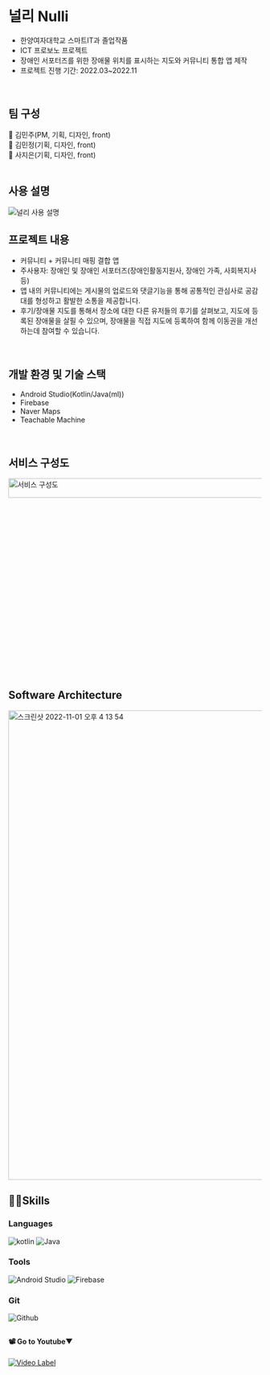 # 널리 Nulli
- 한양여자대학교 스마트IT과 졸업작품
- ICT 프로보노 프로젝트
- 장애인 서포터즈를 위한 장애물 위치를 표시하는 지도와 커뮤니티 통합 앱 제작
- 프로젝트 진행 기간: 2022.03~2022.11
<br>

## 팀 구성

👻 김민주(PM, 기획, 디자인, front) </br>
👻 김민정(기획, 디자인, front) </br>
👻 사지은(기획, 디자인, front) </br>
<br>

## 사용 설명
![널리 사용 설명](https://user-images.githubusercontent.com/93236668/197759972-7c0eaab4-5438-486c-8cf7-9323fbfb0434.png)

## 프로젝트 내용
   - 커뮤니티 + 커뮤니티 매핑 결합 앱
   - 주사용자: 장애인 및 장애인 서포터즈(장애인활동지원사, 장애인 가족, 사회복지사 등)
   - 앱 내의 커뮤니티에는 게시물의 업로드와 댓글기능을 통해 공통적인 관심사로 공감대를 형성하고 활발한 소통을 제공합니다.
   - 후기/장애물 지도를 통해서 장소에 대한 다른 유저들의 후기를 살펴보고, 지도에 등록된 장애물을 살필 수 있으며, 장애물을 직접 지도에 등록하여 함께 이동권을 개선하는데 참여할 수 있습니다.
<br>

## 개발 환경 및 기술 스택
   - Android Studio(Kotlin/Java(ml))
   - Firebase
   - Naver Maps
   - Teachable Machine
</br>
   
## 서비스 구성도
<img width="749" alt="서비스 구성도" src="https://user-images.githubusercontent.com/93236668/196195578-08b5949c-99f0-4269-90ae-7216a98c0a57.png" width="10%" height="10%"/>
   
## Software Architecture
<img width="934" alt="스크린샷 2022-11-01 오후 4 13 54" src="https://user-images.githubusercontent.com/93236668/199179911-2be741ba-bf77-4af0-bc30-520dfa58f7c4.png">

   
## 💪🏻Skills
### Languages
![kotlin](https://img.shields.io/badge/Kotlin-7F52FF.svg?style=for-the-badge&logo=Kotlin&logoColor=white)
![Java](https://img.shields.io/badge/Java-007396.svg?style=for-the-badge&logo=Java&logoColor=white)

### Tools
![Android Studio](https://img.shields.io/badge/Android%20Studio-3DDC84.svg?style=for-the-badge&logo=Android%20Studio&logoColor=white)
![Firebase](https://img.shields.io/badge/Firebase-FFCA28.svg?style=for-the-badge&logo=Firebase&logoColor=white)

### Git
![Github](https://img.shields.io/badge/Github-181717.svg?style=for-the-badge&logo=Github&logoColor=white)
   </br>

##

#### 📽 Go to Youtube▼ </br>
[![Video Label](http://img.youtube.com/vi/-U70xtYH114/0.jpg)](https://youtu.be/alNGnF2H7no)
